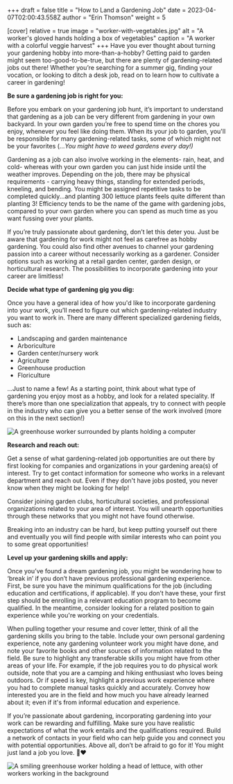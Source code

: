 +++
draft = false
title = "How to Land a Gardening Job"
date = 2023-04-07T02:00:43.558Z
author = "Erin Thomson"
weight = 5

[cover]
relative = true
image = "worker-with-vegetables.jpg"
alt = "A worker's gloved hands holding a box of vegetables"
caption = "A worker with a colorful veggie harvest"
+++
Have you ever thought about turning your gardening hobby into more-than-a-hobby? Getting paid to garden might seem too-good-to-be-true, but there are plenty of gardening-related jobs out there! Whether you’re searching for a summer gig, finding your vocation, or looking to ditch a desk job, read on to learn how to cultivate a career in gardening!

**Be sure a gardening job is right for you:**

Before you embark on your gardening job hunt, it’s important to understand that gardening as a job can be very different from gardening in your own backyard. In your own garden you’re free to spend time on the chores you enjoy, whenever you feel like doing them. When its your job to garden, you'll be responsible for many gardening-related tasks, some of which might not be your favorites (…*You might have to weed gardens every day!)*

Gardening as a job can also involve working in the elements- rain, heat, and cold- whereas with your own garden you can just hide inside until the weather improves. Depending on the job, there may be physical requirements - carrying heavy things, standing for extended periods, kneeling, and bending. You might be assigned repetitive tasks to be completed quickly...and planting 300 lettuce plants feels quite different than planting 3! Efficiency tends to be the name of the game with gardening jobs, compared to your own garden where you can spend as much time as you want fussing over your plants.

If you’re truly passionate about gardening, don’t let this deter you. Just be aware that gardening for work might not feel as carefree as hobby gardening. You could also find other avenues to channel your gardening passion into a career without necessarily working as a gardener. Consider options such as working at a retail garden center, garden design, or horticultural research. The possibilities to incorporate gardening into your career are limitless!

**Decide what type of gardening gig you dig:**

Once you have a general idea of how you'd like to incorporate gardening into your work, you’ll need to figure out which gardening-related industry you want to work in. There are many different specialized gardening fields, such as:

* Landscaping and garden maintenance
* Arboriculture
* Garden center/nursery work
* Agriculture
* Greenhouse production
* Floriculture

...Just to name a few! As a starting point, think about what type of gardening you enjoy most as a hobby, and look for a related speciality. If there’s more than one specialization that appeals, try to connect with people in the industry who can give you a better sense of the work involved (more on this in the next section!)

![A greenhouse worker surrounded by plants holding a computer](greenhouse-computer.jpg)

**Research and reach out:**

Get a sense of what gardening-related job opportunities are out there by first looking for companies and organizations in your gardening area(s) of interest. Try to get contact information for someone who works in a relevant department and reach out. Even if they don't have jobs posted, you never know when they might be looking for help!

Consider joining garden clubs, horticultural societies, and professional organizations related to your area of interest. You will unearth opportunities through these networks that you might not have found otherwise.

Breaking into an industry can be hard, but keep putting yourself out there and eventually you will find people with similar interests who can point you to some great opportunities!

**Level up your gardening skills and apply:**

Once you’ve found a dream gardening job, you might be wondering how to ‘break in’ if you don’t have previous professional gardening experience. First, be sure you have the minimum qualifications for the job (including education and certifications, if applicable). If you don’t have these, your first step should be enrolling in a relevant education program to become qualified. In the meantime, consider looking for a related position to gain experience while you're working on your credentials.

When pulling together your resume and cover letter, think of all the gardening skills you bring to the table. Include your own personal gardening experience, note any gardening volunteer work you might have done, and note your favorite books and other sources of information related to the field. Be sure to highlight any transferable skills you might have from other areas of your life. For example, if the job requires you to do physical work outside, note that you are a camping and hiking enthusiast who loves being outdoors. Or if speed is key, highlight a previous work experience where you had to complete manual tasks quickly and accurately. Convey how interested you are in the field and how much you have already learned about it; even if it's from informal education and experience.

If you’re passionate about gardening, incorporating gardening into your work can be rewarding and fulfilling. Make sure you have realistic expectations of what the work entails and the qualifications required. Build a network of contacts in your field who can help guide you and connect you with potential opportunities. Above all, don’t be afraid to go for it!  You might just land a job you love.  🌱❤️

![A smiling greenhouse worker holding a head of lettuce, with other workers working in the background](worker-with-lettuce.jpg)